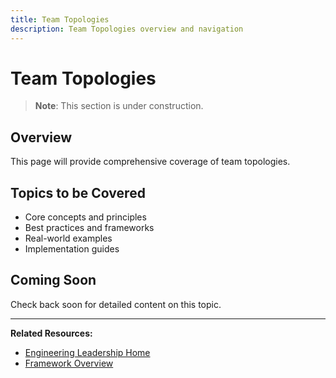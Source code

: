 ```yaml
---
title: Team Topologies
description: Team Topologies overview and navigation
---
```


# Team Topologies

> **Note**: This section is under construction.

## Overview

This page will provide comprehensive coverage of team topologies.

## Topics to be Covered

- Core concepts and principles
- Best practices and frameworks
- Real-world examples
- Implementation guides

## Coming Soon

Check back soon for detailed content on this topic.

---

**Related Resources:**
- [Engineering Leadership Home](../../engineering-leadership/)
- [Framework Overview](../../engineering-leadership/framework-index.md)
